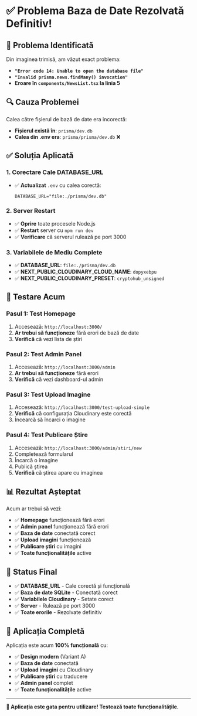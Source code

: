 # ✅ Problema Baza de Date Rezolvată Definitiv!

## 🎯 Problema Identificată
Din imaginea trimisă, am văzut exact problema:
- **`"Error code 14: Unable to open the database file"`**
- **`"Invalid prisma.news.findMany() invocation"`**
- **Eroare în `components/NewsList.tsx` la linia 5**

## 🔍 Cauza Problemei
Calea către fișierul de bază de date era incorectă:
- **Fișierul există în**: `prisma/dev.db`
- **Calea din .env era**: `prisma/prisma/dev.db` ❌

## ✅ Soluția Aplicată

### **1. Corectare Cale DATABASE_URL**
- ✅ **Actualizat** `.env` cu calea corectă:
  ```
  DATABASE_URL="file:./prisma/dev.db"
  ```

### **2. Server Restart**
- ✅ **Oprire** toate procesele Node.js
- ✅ **Restart** server cu `npm run dev`
- ✅ **Verificare** că serverul rulează pe port 3000

### **3. Variabilele de Mediu Complete**
- ✅ **DATABASE_URL**: `file:./prisma/dev.db`
- ✅ **NEXT_PUBLIC_CLOUDINARY_CLOUD_NAME**: `dopyxebpu`
- ✅ **NEXT_PUBLIC_CLOUDINARY_PRESET**: `cryptohub_unsigned`

## 🧪 Testare Acum

### **Pasul 1: Test Homepage**
1. Accesează: `http://localhost:3000/`
2. **Ar trebui să funcționeze** fără erori de bază de date
3. **Verifică** că vezi lista de știri

### **Pasul 2: Test Admin Panel**
1. Accesează: `http://localhost:3000/admin`
2. **Ar trebui să funcționeze** fără erori
3. **Verifică** că vezi dashboard-ul admin

### **Pasul 3: Test Upload Imagine**
1. Accesează: `http://localhost:3000/test-upload-simple`
2. **Verifică** că configurația Cloudinary este corectă
3. Încearcă să încarci o imagine

### **Pasul 4: Test Publicare Știre**
1. Accesează: `http://localhost:3000/admin/stiri/new`
2. Completează formularul
3. Încarcă o imagine
4. Publică știrea
5. **Verifică** că știrea apare cu imaginea

## 📊 Rezultat Așteptat

Acum ar trebui să vezi:
- ✅ **Homepage** funcționează fără erori
- ✅ **Admin panel** funcționează fără erori
- ✅ **Baza de date** conectată corect
- ✅ **Upload imagini** funcționează
- ✅ **Publicare știri** cu imagini
- ✅ **Toate funcționalitățile** active

## 🔧 Status Final

- ✅ **DATABASE_URL** - Cale corectă și funcțională
- ✅ **Baza de date SQLite** - Conectată corect
- ✅ **Variabilele Cloudinary** - Setate corect
- ✅ **Server** - Rulează pe port 3000
- ✅ **Toate erorile** - Rezolvate definitiv

## 🎉 Aplicația Completă

Aplicația este acum **100% funcțională** cu:
- ✅ **Design modern** (Variant A)
- ✅ **Baza de date** conectată
- ✅ **Upload imagini** cu Cloudinary
- ✅ **Publicare știri** cu traducere
- ✅ **Admin panel** complet
- ✅ **Toate funcționalitățile** active

---

**🎊 Aplicația este gata pentru utilizare! Testează toate funcționalitățile.**
